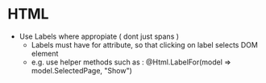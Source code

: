 # HTML
* Use Labels where appropiate ( dont just spans ) 
  * Labels must have for attribute, so that clicking on label selects DOM element
  * e.g. use helper methods such as : @Html.LabelFor(model => model.SelectedPage, "Show") 
